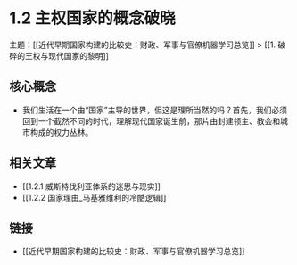 # 1.2 主权国家的概念破晓

主题：[[近代早期国家构建的比较史：财政、军事与官僚机器学习总览]] > [[1. 破碎的王权与现代国家的黎明]]

## 核心概念

- 我们生活在一个由“国家”主导的世界，但这是理所当然的吗？首先，我们必须回到一个截然不同的时代，理解现代国家诞生前，那片由封建领主、教会和城市构成的权力丛林。

## 相关文章

- [[1.2.1 威斯特伐利亚体系的迷思与现实]]
- [[1.2.2 国家理由_马基雅维利的冷酷逻辑]]

## 链接

- [[近代早期国家构建的比较史：财政、军事与官僚机器学习总览]]
